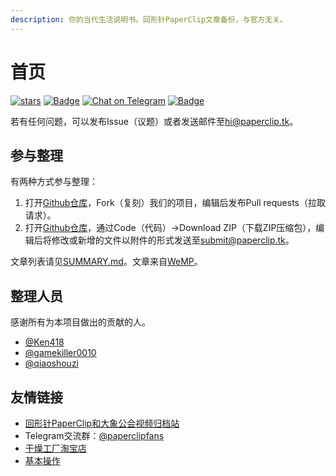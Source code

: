 ```yaml
---
description: 你的当代生活说明书。回形针PaperClip文章备份，与官方无关。
---
```


# 首页

[![​stars​](https://img.shields.io/github/stars/paperclip-tk/paperclip?style=social)](https://github.com/paperclip-tk/paperclip) [![Badge](https://img.shields.io/badge/Link-article.paperclip.tk-%23FF4D5B.svg)](https://article.paperclip.tk) [![Chat on Telegram](https://img.shields.io/badge/Chat%20on-Telegram-brightgreen.svg)](https://t.me/paperclipfans) [![Badge](https://img.shields.io/badge/Email-hi@paperclip.tk-%23FF4D5B.svg)](mailto:hi@paperclip.tk)

若有任何问题，可以发布Issue（议题）或者发送邮件至[hi@paperclip.tk](mailto:hi@paperclip.tk)。

## 参与整理

有两种方式参与整理：

1. 打开[Github仓库](https://github.com/paperclip-tk/paperclip)，Fork（复刻）我们的项目，编辑后发布Pull requests（拉取请求）。
2. 打开[Github仓库](https://github.com/paperclip-tk/paperclip)，通过Code（代码）→Download ZIP（下载ZIP压缩包），编辑后将修改或新增的文件以附件的形式发送至[submit@paperclip.tk](mailto:submit@paperclip.tk)。

文章列表请见[SUMMARY.md](SUMMARY.md)。文章来自[WeMP](https://wemp.app/accounts/1d9ae7b3-ca58-4370-bd6a-9dd318e8c83a)。

## 整理人员

感谢所有为本项目做出的贡献的人。

* [@Ken418](https://github.com/Ken418)
* [@gamekiller0010](https://github.com/gamekiller0010)
* [@qiaoshouzi](https://github.com/qiaoshouzi)

## 友情链接

* [回形针PaperClip和大象公会视频归档站](https://paperclip.tk)
* Telegram交流群：[@paperclipfans](https://t.me/paperclipfans)
* [干燥工厂淘宝店](https://shop362189133.taobao.com)
* [基本操作](https://jibencaozuo.com)
